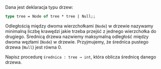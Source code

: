 Dana jest deklaracja typu drzew:
```ml
type tree = Node of tree * tree | Null;;
```
Odległością między dwoma wierzchołkami (`Node`) w drzewie nazywamy minimalną
liczbę krawędzi jakie trzeba przejść z jednego wierzchołka do drugiego.
Średnicą drzewa nazwiemy maksymalną odległość między dwoma węzłami (`Node`) w drzewie.
Przyjmujemy, że średnica pustego drzewa (`Null`) jest równa 0.

Napisz procedurę `średnica : tree → int`, która oblicza średnicę danego drzewa.

